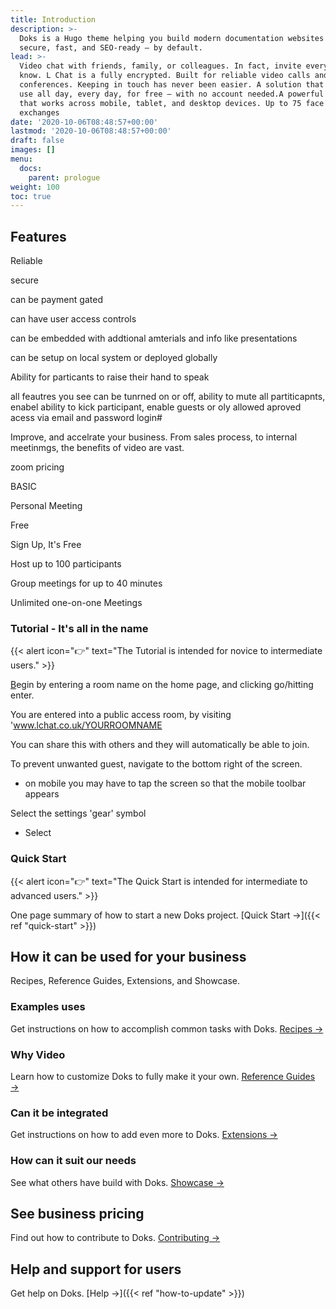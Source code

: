 ```yaml
---
title: Introduction
description: >-
  Doks is a Hugo theme helping you build modern documentation websites that are
  secure, fast, and SEO-ready — by default.
lead: >-
  Video chat with friends, family, or colleagues. In fact, invite everyone you
  know. L Chat is a fully encrypted. Built for reliable video calls and
  conferences. Keeping in touch has never been easier. A solution that you can
  use all day, every day, for free — with no account needed.A powerful solution
  that works across mobile, tablet, and desktop devices. Up to 75 face to face
  exchanges
date: '2020-10-06T08:48:57+00:00'
lastmod: '2020-10-06T08:48:57+00:00'
draft: false
images: []
menu:
  docs:
    parent: prologue
weight: 100
toc: true
---
```

## Features

Reliable

secure

can be payment gated

can have user access controls

can be embedded with addtional amterials and info like presentations

can be setup on local system or deployed globally

Ability for particants to raise their hand to speak

all feautres you see can be tunrned on or off, ability to mute all partiticapnts, enabel ability to kick participant, enable guests or oly allowed aproved acess via email and password login#

Improve, and accelrate your business. From sales process, to internal meetinmgs, the benefits of video are vast.

zoom pricing

BASIC

Personal Meeting

Free

Sign Up, It's Free

Host up to 100 participants

Group meetings for up to 40 minutes

Unlimited one-on-one Meetings

### Tutorial - It's all in the name

{{< alert icon="👉" text="The Tutorial is intended for novice to intermediate users." >}}

[B](https://getdoks.org/tutorial/introduction/)egin by entering a room name on the home page, and clicking go/hitting enter. 

You are entered into a public access room, by visiting 'www.lchat.co.uk/YOURROOMNAME

You can share this with others and they will automatically be able to join.

To prevent unwanted guest, navigate to the bottom right of the screen.

*   on mobile you may have to tap the screen so that the mobile toolbar appears

Select the settings 'gear' symbol

*   Select 

### Quick Start

{{< alert icon="👉" text="The Quick Start is intended for intermediate to advanced users." >}}

One page summary of how to start a new Doks project. \[Quick Start →]\({{< ref "quick-start" >}})

## How it can be used for your business

Recipes, Reference Guides, Extensions, and Showcase.

### Examples uses

Get instructions on how to accomplish common tasks with Doks. [Recipes →](https://getdoks.org/docs/recipes/project-configuration/)

### Why Video

Learn how to customize Doks to fully make it your own. [Reference Guides →](https://getdoks.org/docs/reference-guides/security/)

### Can it be integrated

Get instructions on how to add even more to Doks. [Extensions →](https://getdoks.org/docs/extensions/add-google-fonts/)

### How can it suit our needs

See what others have build with Doks. [Showcase →](https://getdoks.org/showcase/neutrino-oscillations/)

## See business pricing

Find out how to contribute to Doks. [Contributing →](https://getdoks.org/docs/contributing/how-to-contribute/)

## Help and support for users

Get help on Doks. \[Help →]\({{< ref "how-to-update" >}})
